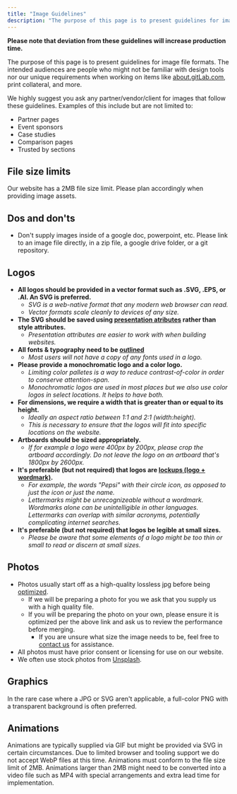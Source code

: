 ```yaml
---
title: "Image Guidelines"
description: "The purpose of this page is to present guidelines for image file formats."
---
```


**Please note that deviation from these guidelines will increase production time.**

The purpose of this page is to present guidelines for image file formats. The intended audiences are people who might not be familiar with design tools nor our unique requirements when working on items like [about.gitLab.com](https://about.gitlab.com/), print collateral, and more.

We highly suggest you ask any partner/vendor/client for images that follow these guidelines. Examples of this include but are not limited to:

* Partner pages
* Event sponsors
* Case studies
* Comparison pages
* Trusted by sections

## File size limits

Our website has a 2MB file size limit. Please plan accordingly when providing image assets.

## Dos and don'ts

* Don't supply images inside of a google doc, powerpoint, etc. Please link to an image file directly, in a zip file, a google drive folder, or a git repository.

## Logos

* **All logos should be provided in a vector format such as .SVG, .EPS, or .AI. An SVG is preferred.**
  * *SVG is a web-native format that any modern web browser can read.*
  * *Vector formats scale cleanly to devices of any size.*
* **The SVG should be saved using [presentation atributes](https://css-tricks.com/presentation-attributes-vs-inline-styles/) rather than style attributes.**
  * *Presentation attributes are easier to work with when building websites.*
* **All fonts & typography need to be [outlined](https://www.busybeaver.net/how-to-outline-fonts-in-illustrator/)**
  * *Most users will not have a copy of any fonts used in a logo.*
* **Please provide a monochromatic logo and a color logo.**
  * *Limiting color palletes is a way to reduce contrast-of-color in order to conserve attention-span.*
  * *Monochromatic logos are used in most places but we also use color logos in select locations. It helps to have both.*
* **For dimensions, we require a width that is greater than or equal to its height.**
  * *Ideally an aspect ratio between 1:1 and 2:1 (width:height).*
  * *This is necessary to ensure that the logos will fit into specific locations on the website.*
* **Artboards should be sized appropriately.**
  * *If for example a logo were 400px by 200px, please crop the artboard accordingly. Do not leave the logo on an artboard that's 1800px by 2600px.*
* **It's preferable (but not required) that logos are [lockups (logo + wordmark)](https://kettlefirecreative.com/logo-terminology-wordmark-brandmark-lettermark-lockup/).**
  * *For example, the words "Pepsi" with their circle icon, as opposed to just the icon or just the name.*
  * *Lettermarks might be unrecognizeable without a wordmark. Wordmarks alone can be unintelligible in other languages. Lettermarks can overlap with similar acronyms, potentially complicating internet searches.*
* **It's preferable (but not required) that logos be legible at small sizes.**
  * *Please be aware that some elements of a logo might be too thin or small to read or discern at small sizes.*

## Photos

* Photos usually start off as a high-quality lossless jpg before being [optimized](https://www.wpbeginner.com/beginners-guide/speed-wordpress-save-images-optimized-web/).
  * If we will be preparing a photo for you we ask that you supply us with a high quality file.
  * If you will be preparing the photo on your own, please ensure it is optimized per the above link and ask us to review the performance before merging.
    * If you are unsure what size the image needs to be, feel free to [contact us](/handbook/marketing/digital-experience/#contact-us) for assistance.
* All photos must have prior consent or licensing for use on our website.
* We often use stock photos from [Unsplash](https://unsplash.com/).

## Graphics

In the rare case where a JPG or SVG aren't applicable, a full-color PNG with a transparent background is often preferred.

## Animations

Animations are typically supplied via GIF but might be provided via SVG in certain circumstances. Due to limited browser and tooling support we do not accept WebP files at this time. Animations must conform to the file size limit of 2MB. Animations larger than 2MB might need to be converted into a video file such as MP4 with special arrangements and extra lead time for implementation.
